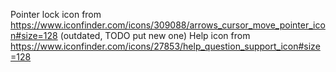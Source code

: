 Pointer lock icon from https://www.iconfinder.com/icons/309088/arrows_cursor_move_pointer_icon#size=128 (outdated, TODO put new one)
Help icon from https://www.iconfinder.com/icons/27853/help_question_support_icon#size=128
